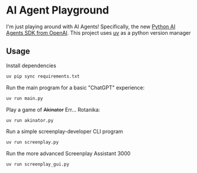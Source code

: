 # AI Agent Playground

I'm just playing around with AI Agents! Specifically, the new [Python AI Agents SDK from OpenAI](https://github.com/openai/openai-agents-python). This project uses [uv](https://github.com/astral-sh/uv) as a python version manager

## Usage
Install dependencies
```sh
uv pip sync requirements.txt
```

Run the main program for a basic "ChatGPT" experience:
```sh
uv run main.py
```

Play a game of ~~Akinator~~ Err... Rotanika:
```sh
uv run akinator.py
```

Run a simple screenplay-developer CLI program
```sh
uv run screenplay.py
```

Run the more advanced Screenplay Assistant 3000
```sh
uv run screenplay_gui.py
```
